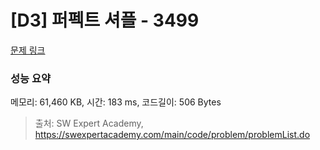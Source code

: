 # [D3] 퍼펙트 셔플 - 3499 

[문제 링크](https://swexpertacademy.com/main/code/problem/problemDetail.do?contestProbId=AWGsRbk6AQIDFAVW) 

### 성능 요약

메모리: 61,460 KB, 시간: 183 ms, 코드길이: 506 Bytes



> 출처: SW Expert Academy, https://swexpertacademy.com/main/code/problem/problemList.do